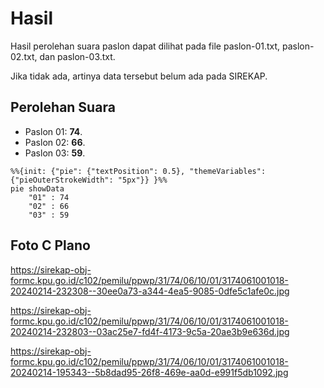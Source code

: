 # Hasil

Hasil perolehan suara paslon dapat dilihat pada file paslon-01.txt, paslon-02.txt, dan paslon-03.txt.

Jika tidak ada, artinya data tersebut belum ada pada SIREKAP.

## Perolehan Suara

 * Paslon 01: **74**.
 * Paslon 02: **66**.
 * Paslon 03: **59**.

```mermaid
%%{init: {"pie": {"textPosition": 0.5}, "themeVariables": {"pieOuterStrokeWidth": "5px"}} }%%
pie showData
    "01" : 74
    "02" : 66
    "03" : 59
```
## Foto C Plano

https://sirekap-obj-formc.kpu.go.id/c102/pemilu/ppwp/31/74/06/10/01/3174061001018-20240214-232308--30ee0a73-a344-4ea5-9085-0dfe5c1afe0c.jpg

https://sirekap-obj-formc.kpu.go.id/c102/pemilu/ppwp/31/74/06/10/01/3174061001018-20240214-232803--03ac25e7-fd4f-4173-9c5a-20ae3b9e636d.jpg

https://sirekap-obj-formc.kpu.go.id/c102/pemilu/ppwp/31/74/06/10/01/3174061001018-20240214-195343--5b8dad95-26f8-469e-aa0d-e991f5db1092.jpg
